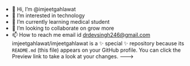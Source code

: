 - 👋 Hi, I’m @imjeetgahlawat
- 👀 I’m interested in technology
- 🌱 I’m currently learning medical student
- 💞️ I’m looking to collaborate on grow more
- 📫 How to reach me email id drdevsingh246@gmail.com
imjeetgahlawat/imjeetgahlawat is a ✨ special ✨ repository because its `README.md` (this file) appears on your GitHub profile.
You can click the Preview link to take a look at your changes.
--->
